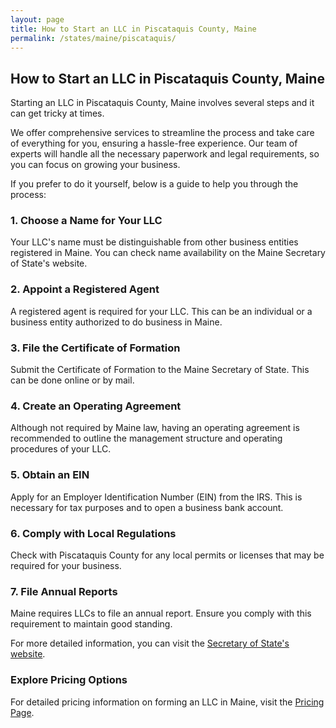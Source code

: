 ```yaml
---
layout: page
title: How to Start an LLC in Piscataquis County, Maine
permalink: /states/maine/piscataquis/
---
```


<h2>How to Start an LLC in Piscataquis County, Maine</h2>

<p>Starting an LLC in Piscataquis County, Maine involves several steps and it can get tricky at times.</p>

<p>We offer comprehensive services to streamline the process and take care of everything for you, ensuring a hassle-free experience. Our team of experts will handle all the necessary paperwork and legal requirements, so you can focus on growing your business.</p>

<p>If you prefer to do it yourself, below is a guide to help you through the process:</p>

<h3>1. Choose a Name for Your LLC</h3>
<p>Your LLC's name must be distinguishable from other business entities registered in Maine. You can check name availability on the Maine Secretary of State's website.</p>

<h3>2. Appoint a Registered Agent</h3>
<p>A registered agent is required for your LLC. This can be an individual or a business entity authorized to do business in Maine.</p>

<h3>3. File the Certificate of Formation</h3>
<p>Submit the Certificate of Formation to the Maine Secretary of State. This can be done online or by mail.</p>

<h3>4. Create an Operating Agreement</h3>
<p>Although not required by Maine law, having an operating agreement is recommended to outline the management structure and operating procedures of your LLC.</p>

<h3>5. Obtain an EIN</h3>
<p>Apply for an Employer Identification Number (EIN) from the IRS. This is necessary for tax purposes and to open a business bank account.</p>

<h3>6. Comply with Local Regulations</h3>
<p>Check with Piscataquis County for any local permits or licenses that may be required for your business.</p>

<h3>7. File Annual Reports</h3>
<p>Maine requires LLCs to file an annual report. Ensure you comply with this requirement to maintain good standing.</p>

<p>For more detailed information, you can visit the <a href="https://www.sos.maine.gov/">Secretary of State's website</a>.</p>

<h3>Explore Pricing Options</h3>
<p>For detailed pricing information on forming an LLC in Maine, visit the <a href="{ '/new-pricing/' | relative_url }">Pricing Page</a>.</p>
